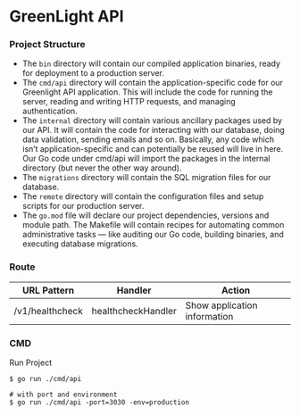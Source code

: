 # GreenLight API

### Project Structure
- The `bin` directory will contain our compiled application binaries, ready for deployment
to a production server.
- The `cmd/api` directory will contain the application-specific code for our Greenlight API
application. This will include the code for running the server, reading and writing HTTP
requests, and managing authentication.
- The `internal` directory will contain various ancillary packages used by our API. It will
contain the code for interacting with our database, doing data validation, sending emails
and so on. Basically, any code which isn’t application-specific and can potentially be
reused will live in here. Our Go code under cmd/api will import the packages in the
internal directory (but never the other way around).
- The `migrations` directory will contain the SQL migration files for our database.
- The `remote` directory will contain the configuration files and setup scripts for our
production server.
- The `go.mod` file will declare our project dependencies, versions and module path.
The Makefile will contain recipes for automating common administrative tasks — like
auditing our Go code, building binaries, and executing database migrations.

### Route

| URL Pattern     | Handler            | Action                       |
|-----------------|--------------------|------------------------------|
| /v1/healthcheck | healthcheckHandler | Show application information |

### CMD
Run Project
```shell
$ go run ./cmd/api
```
```shell
# with port and environment 
$ go run ./cmd/api -port=3030 -env=production
```